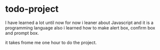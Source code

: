 # todo-project
I have learned a lot until now for now i leaner about Javascript and it is a programming language also i learned how to make alert box, confirm box and prompt box.

it takes frome me one hour to do the project.
